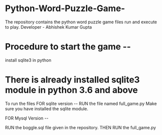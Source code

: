 # Python-Word-Puzzle-Game-
The repository contains the python word puzzle game files run and execute to play. Developer - Abhishek Kumar Gupta

# Procedure to start the game --

install sqlite3 in python
# There is already installed sqlite3 module in python 3.6 and above 
To run the files
FOR sqlite version --
RUN the file named full_game.py
Make sure you have installed the sqlite module.

FOR Mysql Version --

RUN the boggle.sql file given in the repository.
THEN RUN the  full_game.py
